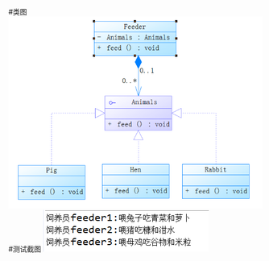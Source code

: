 #类图
![](https://github.com/liu09143720/Feed/blob/master/%E7%B1%BB%E5%9B%BE.PNG)
#测试截图
![](https://github.com/liu09143720/Feed/blob/master/test.PNG)

